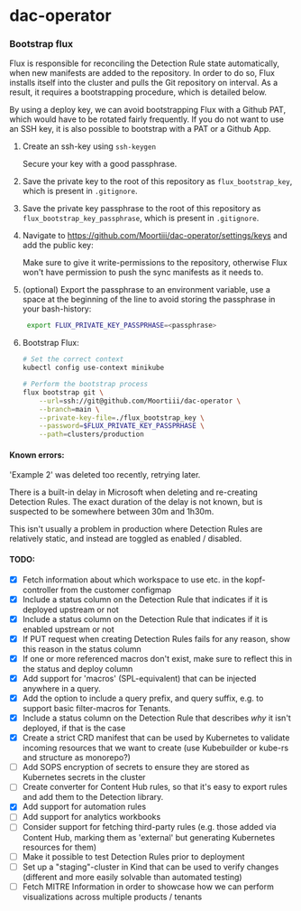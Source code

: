 # dac-operator

### Bootstrap flux

Flux is responsible for reconciling the Detection Rule state automatically, when new manifests are added to the repository. In order to do so, Flux installs itself into the cluster and pulls the Git repository on interval. As a result, it requires a bootstrapping procedure, which is detailed below.

By using a deploy key, we can avoid bootstrapping Flux with a Github PAT, which would have to be rotated fairly frequently. If you do not want to use an SSH key, it is also possible to bootstrap with a PAT or a Github App.

1.  Create an ssh-key using `ssh-keygen`

    Secure your key with a good passphrase.

2.  Save the private key to the root of this repository as `flux_bootstrap_key`, which is present in `.gitignore`.

3.  Save the private key passphrase to the root of this repository as `flux_bootstrap_key_passphrase`, which is present in `.gitignore`.

4.  Navigate to https://github.com/Moortiii/dac-operator/settings/keys and add the public key:

    Make sure to give it write-permissions to the repository, otherwise Flux won't have permission to push the sync manifests as it needs to.

5.  (optional) Export the passphrase to an environment variable, use a space at the beginning of the line to avoid storing the passphrase in your bash-history:

    ```bash
     export FLUX_PRIVATE_KEY_PASSPRHASE=<passphrase>
    ```

6.  Bootstrap Flux:

    ```bash
    # Set the correct context
    kubectl config use-context minikube

    # Perform the bootstrap process
    flux bootstrap git \
        --url=ssh://git@github.com/Moortiii/dac-operator \
        --branch=main \
        --private-key-file=./flux_bootstrap_key \
        --password=$FLUX_PRIVATE_KEY_PASSPRHASE \
        --path=clusters/production
    ```

#### Known errors:

'Example 2' was deleted too recently, retrying later.

There is a built-in delay in Microsoft when deleting and re-creating Detection Rules. The exact duration of the delay is not known, but is suspected to be somewhere between 30m and 1h30m.

This isn't usually a problem in production where Detection Rules are relatively static, and instead are toggled as enabled / disabled.

#### TODO:

- [x] Fetch information about which workspace to use etc. in the kopf-controller from the customer configmap
- [x] Include a status column on the Detection Rule that indicates if it is deployed upstream or not
- [x] Include a status column on the Detection Rule that indicates if it is enabled upstream or not
- [x] If PUT request when creating Detection Rules fails for any reason, show this reason in the status column
- [x] If one or more referenced macros don't exist, make sure to reflect this in the status and deploy column
- [x] Add support for 'macros' (SPL-equivalent) that can be injected anywhere in a query.
- [x] Add the option to include a query prefix, and query suffix, e.g. to support basic filter-macros for Tenants.
- [x] Include a status column on the Detection Rule that describes _why_ it isn't deployed, if that is the case
- [x] Create a strict CRD manifest that can be used by Kubernetes to validate incoming resources that we want to create (use Kubebuilder or kube-rs and structure as monorepo?)
- [ ] Add SOPS encryption of secrets to ensure they are stored as Kubernetes secrets in the cluster
- [ ] Create converter for Content Hub rules, so that it's easy to export rules and add them to the Detection library.
- [x] Add support for automation rules
- [ ] Add support for analytics workbooks
- [ ] Consider support for fetching third-party rules (e.g. those added via Content Hub, marking them as 'external' but generating Kubernetes resources for them)
- [ ] Make it possible to test Detection Rules prior to deployment
- [ ] Set up a "staging"-cluster in Kind that can be used to verify changes (different and more easily solvable than automated testing)
- [ ] Fetch MITRE Information in order to showcase how we can perform visualizations across multiple products / tenants
